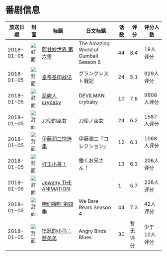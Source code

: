 # 番剧信息

|放送日期|封面|标题|日文标题|话数|评分|评分人数|
|---|---|---|---|---|---|---|
|2018-01-05|![封面](https://lain.bgm.tv/pic/cover/c/c9/e8/195747_vYVFV.jpg)|[阿甘妙世界 第六季](https://bangumi.tv/subject/195747)|The Amazing World of Gumball Season 6|44|8.4|19人评分|
|2018-01-05|![封面](https://lain.bgm.tv/pic/cover/c/7b/5f/195843_5ZUxt.jpg)|[皇帝圣印战记](https://bangumi.tv/subject/195843)|グランクレスト戦記|24|5.1|929人评分|
|2018-01-05|![封面](https://lain.bgm.tv/pic/cover/c/c2/c7/211311_778A7.jpg)|[恶魔人 crybaby](https://bangumi.tv/subject/211311)|DEVILMAN crybaby|10|7.8|9808人评分|
|2018-01-05|![封面](https://lain.bgm.tv/pic/cover/c/ec/a3/215158_n6dK0.jpg)|[刀使的巫女](https://bangumi.tv/subject/215158)|刀使ノ巫女|24|6.2|1587人评分|
|2018-01-05|![封面](https://lain.bgm.tv/pic/cover/c/19/b9/218453_s5qP9.jpg)|[伊藤润二惊选集](https://bangumi.tv/subject/218453)|伊藤潤二『コレクション』|12|6.1|1068人评分|
|2018-01-05|![封面](https://lain.bgm.tv/pic/cover/c/c4/57/229642_UT3Dl.jpg)|[打工小哥！](https://bangumi.tv/subject/229642)|働くお兄さん！|13|6.3|206人评分|
|2018-01-05|![封面](https://bangumi.tv/img/no_icon_subject.png)|[Jewelry THE ANIMATION](https://bangumi.tv/subject/234060)||1|5.7|236人评分|
|2018-01-05|![封面](https://lain.bgm.tv/pic/cover/c/b0/81/238589_zDJ6h.jpg)|[咱们裸熊 第四季](https://bangumi.tv/subject/238589)|We Bare Bears Season 4|44|7.3|42人评分|
|2018-01-05|![封面](https://lain.bgm.tv/pic/cover/c/12/ea/258079_DXjXj.jpg)|[愤怒的小鸟：蓝弟弟](https://bangumi.tv/subject/258079)|Angry Birds Blues|30|暂无评分|少于10人评分|
